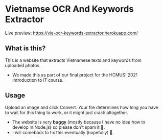# Vietnamse OCR And Keywords Extractor

Live preview: https://vie-ocr-keywords-extractor.herokuapp.com/

## What is this?

This is a website that extracts Vietnamese texts and keywords from uploaded photos.
- We made this as part of our final project for the HCMUS' 2021 Introduction to IT course.

## Usage

Upload an image and click Convert. Your file determines how long you have to wait for this thing to work, or it might just crash altogether.
- The website is very **buggy** (mostly because I have no idea how to develop in Node.js) so please don't spam it :pray:.
- I will comeback to fix this eventually (hopefully) :wave:.
